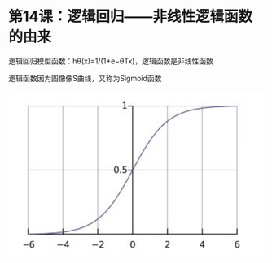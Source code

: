 # 第14课：逻辑回归——非线性逻辑函数的由来

逻辑回归模型函数：hθ(x)=1/(1+e−θTx)，逻辑函数是非线性函数

逻辑函数因为图像像S曲线，又称为Sigmoid函数

![image-20181224140627385](../img/image-20181224140627385.png)

